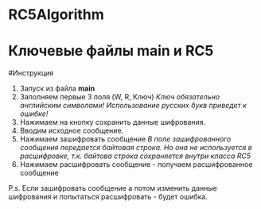 # RC5Algorithm
# Ключевые файлы main и RC5

#Инструкция
1. Запуск из файла __main__
2. Заполняем первые 3 поля (W, R, Ключ)
*Ключ обязательно английским символами! Использование русских букв приведет к ошибке!*
3. Нажимаем на кнопку сохранить данные шифрования.
4. Вводим исходное сообщение.
5. Нажимаем зашифровать сообщение
*В поле зашифрованного сообщения передается байтовая строка. Но она не используется в расшифровке, т.к. байтова строка сохраняется внутри класса RC5*
6. Нажимаем расшифровать сообщение - получаем расшифрованное сообщение

P.s. Если зашифровать сообщение а потом изменить данные шифрования и попытаться расшифровать - будет ошибка.

